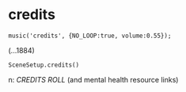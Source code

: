 # credits

`music('credits', {NO_LOOP:true, volume:0.55});`

(...1884)

`SceneSetup.credits()`

n: *CREDITS ROLL* (and mental health resource links)